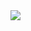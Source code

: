 <img src="https://github-readme-stats.vercel.app/api?username=mobxCode&&show_icons=true&title_color=ffffff&icon_color=ffffff&text_color=daf7dc&bg_color=151515">
